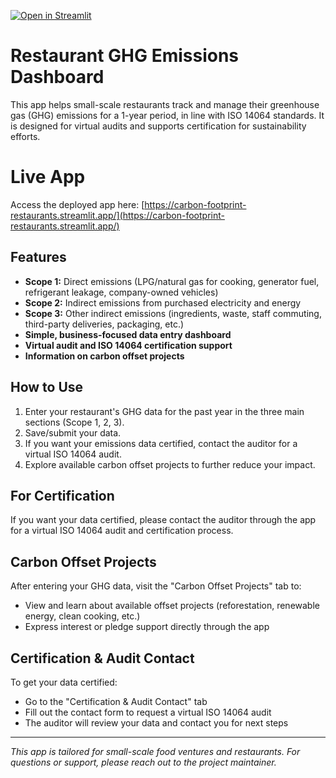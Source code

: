 [![Open in Streamlit](https://static.streamlit.io/badges/streamlit_badge_black_white.svg)](https://carbon-footprint-restaurants.streamlit.app/)

# Restaurant GHG Emissions Dashboard

This app helps small-scale restaurants track and manage their greenhouse gas (GHG) emissions for a 1-year period, in line with ISO 14064 standards. It is designed for virtual audits and supports certification for sustainability efforts.

# Live App
Access the deployed app here: [https://carbon-footprint-restaurants.streamlit.app/](https://carbon-footprint-restaurants.streamlit.app/)

## Features
- **Scope 1:** Direct emissions (LPG/natural gas for cooking, generator fuel, refrigerant leakage, company-owned vehicles)
- **Scope 2:** Indirect emissions from purchased electricity and energy
- **Scope 3:** Other indirect emissions (ingredients, waste, staff commuting, third-party deliveries, packaging, etc.)
- **Simple, business-focused data entry dashboard**
- **Virtual audit and ISO 14064 certification support**
- **Information on carbon offset projects**

## How to Use
1. Enter your restaurant's GHG data for the past year in the three main sections (Scope 1, 2, 3).
2. Save/submit your data.
3. If you want your emissions data certified, contact the auditor for a virtual ISO 14064 audit.
4. Explore available carbon offset projects to further reduce your impact.

## For Certification
If you want your data certified, please contact the auditor through the app for a virtual ISO 14064 audit and certification process.

## Carbon Offset Projects
After entering your GHG data, visit the "Carbon Offset Projects" tab to:
- View and learn about available offset projects (reforestation, renewable energy, clean cooking, etc.)
- Express interest or pledge support directly through the app

## Certification & Audit Contact
To get your data certified:
- Go to the "Certification & Audit Contact" tab
- Fill out the contact form to request a virtual ISO 14064 audit
- The auditor will review your data and contact you for next steps

---

*This app is tailored for small-scale food ventures and restaurants. For questions or support, please reach out to the project maintainer.*

